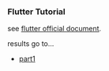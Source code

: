 ### Flutter Tutorial

see [flutter official document](https://flutter.dev/).

results go to...
- [part1](https://github.com/askif/hello-flutter/tree/turorial/part1)
